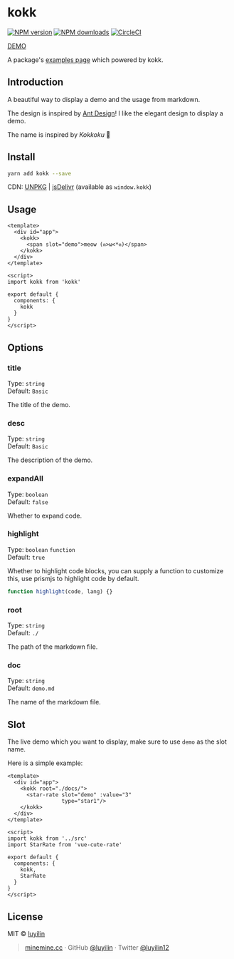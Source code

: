 # kokk 

[![NPM version](https://img.shields.io/npm/v/kokk.svg?style=flat)](https://npmjs.com/package/kokk) [![NPM downloads](https://img.shields.io/npm/dm/kokk.svg?style=flat)](https://npmjs.com/package/kokk) [![CircleCI](https://circleci.com/gh/luyilin/kokk/tree/master.svg?style=shield)](https://circleci.com/gh/luyilin/kokk/tree/master)

[DEMO](https://kokk.netlify.com/)

A package's [examples page](https://vue-cute-rate.netlify.com/example/dist/) which powered by kokk.

## Introduction

A beautiful way to display a demo and the usage from markdown.

The design is inspired by [Ant Design](https://ant.design/)! I like the elegant design to display a demo.

The name is inspired by *Kokkoku* 💃

## Install

```bash
yarn add kokk --save
```

CDN: [UNPKG](https://unpkg.com/kokk/) | [jsDelivr](https://cdn.jsdelivr.net/npm/kokk/) (available as `window.kokk`)

## Usage

```vue
<template>
  <div id="app">
    <kokk>
      <span slot="demo">meow (ฅ>ω<*ฅ)</span>
    </kokk>
  </div>
</template>

<script>
import kokk from 'kokk'

export default {
  components: {
    kokk
  }
}
</script>
```

## Options

### title

Type: `string`<br>
Default: `Basic`

The title of the demo.

### desc

Type: `string`<br>
Default: `Basic`

The description of the demo.

### expandAll

Type: `boolean`<br>
Default: `false`

Whether to expand code.

### highlight

Type: `boolean` `function`<br>
Default: `true`

Whether to highlight code blocks, you can supply a function to customize this, use prismjs to highlight code by default. 

```js
function highlight(code, lang) {}
```

### root

Type: `string`<br>
Default: `./`

The path of the markdown file.

### doc

Type: `string`<br>
Default: `demo.md`

The name of the markdown file.

## Slot

The live demo which you want to display, make sure to use `demo` as the slot name.

Here is a simple example:

```vue
<template>
  <div id="app">
    <kokk root="./docs/">
      <star-rate slot="demo" :value="3"
                 type="star1"/>
    </kokk>
  </div>
</template>

<script>
import kokk from '../src'
import StarRate from 'vue-cute-rate'

export default {
  components: {
    kokk,
    StarRate
  }
}
</script>
```

## License

MIT &copy; [luyilin](https://github.com/luyilin)

> [minemine.cc](https://minemine.cc) · GitHub [@luyilin](https://github.com/luyilin) · Twitter [@luyilin12](https://twitter.com/luyilin12)
